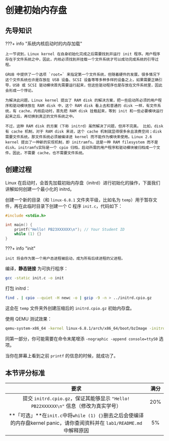# 创建初始内存盘

## 先导知识

???+ info "系统内核启动时的内存加载"

    上一节说到，Linux kernel 在自身初始化完成之后需要找到并运行 init 程序。用户程序存在于文件系统之中，因此，内核必须找到并挂载一个文件系统才可以成功完成系统的引导过程。

    GRUB 中提供了一个选项 `root=` 来指定第一个文件系统，但随着硬件的发展，很多情况下这个文件系统也许是存放在 USB 设备、SCSI 设备等等多种多样的设备之上，如果需要正确引导，USB 或 SCSI 驱动模块首先需要运行起来，但这些驱动程序也是存放在文件系统里，因此会形成一个悖论。

    为解决此问题，Linux kernel 提出了 RAM disk 的解决方案，把一些启动所必须的用户程序和驱动模块放在 RAM disk 中，这个 RAM disk 看上去和普通的 disk 一样，有文件系统，有 cache，内核启动时，首先把 RAM disk 挂载起来，等到 init 和一些必要模块运行起来之后，再切换到真正的文件系统之中。

    不过，这种 RAM disk 的方案（下称 initrd）虽然解决了问题，但并不完美。 比如，disk 有 cache 机制，对于 RAM disk 来说，这个 cache 机制就显得很多余且浪费空间；disk 需要文件系统，那文件系统必须被编译进 kernel 而不能作为模块来使用。Linux 2.6 kernel 提出了一种新的实现机制，即 initramfs。这是一种 RAM filesystem 而不是 disk。initramfs实际是一个 cpio 归档，启动所需的用户程序和驱动模块被归档成一个文件。因此，不需要 cache，也不需要文件系统。

## 创建过程

Linux 在启动时，会首先加载初始内存盘（initrd）进行初始化的操作，下面我们讲解如何创建一个最小化的 initrd。

创建一个新的目录（和 `linux-6.8.1` 文件夹平级，比如名为 `temp`）用于暂存文件，再在此临时目录下创建一个 C 程序 `init.c`，代码如下：

```c
#include <stdio.h>

int main() {
    printf("Hello! PB23XXXXXX\n"); // Your Student ID
    while (1) {}
}
```

???+ info "init"

    init 将会作为第一个用户态进程被启动，成为所有后续进程的父进程。

编译，**静态链接** 为可执行程序：

```bash
gcc -static init.c -o init
```

打包 initrd：

```bash
find . | cpio --quiet -H newc -o | gzip -9 -n > ../initrd.cpio.gz
```

这会在 `temp` 文件夹外创建压缩后的 `initrd.cpio.gz` 初始内存盘。

使用 QEMU 测试效果：

```bash
qemu-system-x86_64 -kernel linux-6.8.1/arch/x86_64/boot/bzImage -initrd initrd.cpio.gz
```

同第一部分，你可能需要在命令末尾增添 `-nographic -append console=ttyS0` 选项。

当你在屏幕上看到之前 `printf` 的信息的时候，就成功了。

## 本节评分标准

|                                             要求                                              | 满分 |
| :-------------------------------------------------------------------------------------------: | :--: |
|     提交 `initrd.cpio.gz`，保证其能够显示 `"Hello! PB22XXXXXX\n"` 信息（修改为真实学号）      | 20%  |
| **「可选」**在`init.c`中将`while (1) {}`删去之后会使编译的内存盘kernel panic，请你查阅资料并在 `lab1/README.md` 中解释原因 |  5%  |
